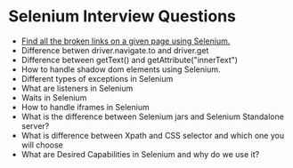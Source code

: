 # Selenium Interview Questions

* [Find all the broken links on a given page using Selenium.](BrokenLinksOfPage.java)
* Difference betwen driver.navigate.to and driver.get
* Difference between getText() and getAttribute("innerText")
* How to handle shadow dom elements using Selenium.
* Different types of exceptions in Selenium
* What are listeners in Selenium
* Waits in Selenium
* How to handle iframes in Selenium
* What is the difference between Selenium jars and Selenium Standalone server?
* What is difference between Xpath and CSS selector and which one you will choose
* What are Desired Capabilities in Selenium and why do we use it?
